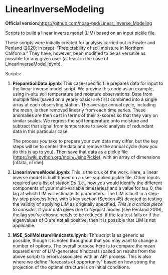 # LinearInverseModeling

<b>Official version:</b>https://github.com/noaa-psd/Linear_Inverse_Modeling

Scripts to build a linear inverse model (LIM) based on an input pickle file.

These scripts were initially created for analysis carried out in Fowler and Penland (2020; in prep): "Predictability of soil moisture in Northern California." They have, however, been modified to be as versatile as possible for any given user (at least in the case of LinearInverseModel.ipynb). 

Scripts: 
1. <b>PrepareSoilData.ipynb</b>: This case-specific file prepares data for input to the linear inverse model script. We provide this code as an example, using in-situ soil temperature and moisture observations. Data from multiple files (saved on a yearly basis) are first combined into a single array at each observting station. The average annual cycle, including the mean, is then removed linearly from each time series. These anomalies are then cast in terms of their z-scores so that they vary on similar scales. We regress the soil temperature onto moisture and subtract that signal from temperature to avoid analysis of redundant data in this particular case.   

   The process *you* take to prepare your own data may differ, but the key steps will be to center the data and remove the    annual cycle (how you do this is up to you). Then save that data as a pickle file (https://wiki.python.org/moin/UsingPickle), with an array of dimensions [nData, nTime]. 

2. <b>LinearInverseModel.ipynb</b>: This is the crux of the work. Here, a linear inverse model is built based on a user-supplied pickle file. Other inputs required are a list of stationIDs (i.e., how you would identify the different components of your multi-variable timeseries) and a value for tau_0, the lag at which LIM will estimate its parameters. The LIM is built in a step-by-step process here, with a key section (Section #5) devoted to testing the validity of applying LIM as originally specified. *This is a critical piece to consider.* If your data gives rise to Nyquist modes (see Penland 2019), the lag you've chosne needs to be reduced. If the tau test fails or if the eigenvalues of Q are not all positive, then it is possible that LIM is not applicable. 


3. <b>MSE_SoilMoistureHindcasts.ipynb</b>: This script is as generic as possible, though it is noted throughout that you may want to change a number of options. The overall purpose here is to compare the mean squared error of LIM-generated hindcasts (based on results from the above script) to errors associated with an AR1 process. This is also where we define "forecasts of opportunity" based on how strong the projection of the optimal structure is on initial conditions. 

